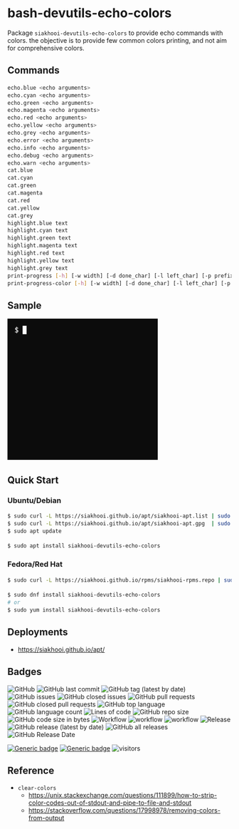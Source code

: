 # bash-devutils-echo-colors

Package `siakhooi-devutils-echo-colors` to provide echo commands with colors.
the objective is to provide few common colors printing, and not aim for comprehensive colors.

## Commands

```bash
echo.blue <echo arguments>
echo.cyan <echo arguments>
echo.green <echo arguments>
echo.magenta <echo arguments>
echo.red <echo arguments>
echo.yellow <echo arguments>
echo.grey <echo arguments>
echo.error <echo arguments>
echo.info <echo arguments>
echo.debug <echo arguments>
echo.warn <echo arguments>
cat.blue
cat.cyan
cat.green
cat.magenta
cat.red
cat.yellow
cat.grey
highlight.blue text
highlight.cyan text
highlight.green text
highlight.magenta text
highlight.red text
highlight.yellow text
highlight.grey text
print-progress [-h] [-w width] [-d done_char] [-l left_char] [-p prefix] [-o open_bracket] [-c close_bracket] currentState totalState [task_description]
print-progress-color [-h] [-w width] [-d done_char] [-l left_char] [-p prefix] [-o open_bracket] [-c close_bracket] currentState totalState [task_description]
```

## Sample

![sample](sample.gif "Sample")

## Quick Start

### Ubuntu/Debian

```bash
$ sudo curl -L https://siakhooi.github.io/apt/siakhooi-apt.list | sudo tee /etc/apt/sources.list.d/siakhooi-apt.list > /dev/null
$ sudo curl -L https://siakhooi.github.io/apt/siakhooi-apt.gpg  | sudo tee /usr/share/keyrings/siakhooi-apt.gpg > /dev/null
$ sudo apt update

$ sudo apt install siakhooi-devutils-echo-colors
```

### Fedora/Red Hat

```bash
$ sudo curl -L https://siakhooi.github.io/rpms/siakhooi-rpms.repo | sudo tee /etc/yum.repos.d/siakhooi-rpms.repo > /dev/null

$ sudo dnf install siakhooi-devutils-echo-colors
# or
$ sudo yum install siakhooi-devutils-echo-colors

```

## Deployments

- <https://siakhooi.github.io/apt/>

## Badges

![GitHub](https://img.shields.io/github/license/siakhooi/bash-devutils-echo-colors?logo=github)
![GitHub last commit](https://img.shields.io/github/last-commit/siakhooi/bash-devutils-echo-colors?logo=github)
![GitHub tag (latest by date)](https://img.shields.io/github/v/tag/siakhooi/bash-devutils-echo-colors?logo=github)
![GitHub issues](https://img.shields.io/github/issues/siakhooi/bash-devutils-echo-colors?logo=github)
![GitHub closed issues](https://img.shields.io/github/issues-closed/siakhooi/bash-devutils-echo-colors?logo=github)
![GitHub pull requests](https://img.shields.io/github/issues-pr-raw/siakhooi/bash-devutils-echo-colors?logo=github)
![GitHub closed pull requests](https://img.shields.io/github/issues-pr-closed-raw/siakhooi/bash-devutils-echo-colors?logo=github)
![GitHub top language](https://img.shields.io/github/languages/top/siakhooi/bash-devutils-echo-colors?logo=github)
![GitHub language count](https://img.shields.io/github/languages/count/siakhooi/bash-devutils-echo-colors?logo=github)
![Lines of code](https://img.shields.io/tokei/lines/github/siakhooi/bash-devutils-echo-colors?logo=github)
![GitHub repo size](https://img.shields.io/github/repo-size/siakhooi/bash-devutils-echo-colors?logo=github)
![GitHub code size in bytes](https://img.shields.io/github/languages/code-size/siakhooi/bash-devutils-echo-colors?logo=github)
![Workflow](https://img.shields.io/badge/Workflow-github-purple)
![workflow](https://github.com/siakhooi/bash-devutils-echo-colors/actions/workflows/workflow-build-with-quality-checks.yml/badge.svg)
![workflow](https://github.com/siakhooi/bash-devutils-echo-colors/actions/workflows/workflow-deployments.yml/badge.svg)
![Release](https://img.shields.io/badge/Release-github-purple)
![GitHub release (latest by date)](https://img.shields.io/github/v/release/siakhooi/bash-devutils-echo-colors?label=GPR%20release&logo=github)
![GitHub all releases](https://img.shields.io/github/downloads/siakhooi/bash-devutils-echo-colors/total?color=33cb56&logo=github)
![GitHub Release Date](https://img.shields.io/github/release-date/siakhooi/bash-devutils-echo-colors?logo=github)

[![Generic badge](https://img.shields.io/badge/Funding-BuyMeACoffee-33cb56.svg)](https://www.buymeacoffee.com/siakhooi)
[![Generic badge](https://img.shields.io/badge/Funding-Ko%20Fi-33cb56.svg)](https://ko-fi.com/siakhooi)
![visitors](https://hit-tztugwlsja-uc.a.run.app/?outputtype=badge&counter=ghmd-bash-echo-colors)

## Reference
- `clear-colors`
    - <https://unix.stackexchange.com/questions/111899/how-to-strip-color-codes-out-of-stdout-and-pipe-to-file-and-stdout>
    - <https://stackoverflow.com/questions/17998978/removing-colors-from-output>
